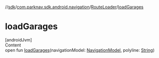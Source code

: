 //[sdk](../../../index.md)/[com.parknav.sdk.android.navigation](../index.md)/[RouteLoader](index.md)/[loadGarages](load-garages.md)



# loadGarages  
[androidJvm]  
Content  
open fun [loadGarages](load-garages.md)(navigationModel: [NavigationModel](../../com.parknav.sdk.android.navigation.model/-navigation-model/index.md), polyline: [String](https://developer.android.com/reference/kotlin/java/lang/String.html))  



